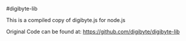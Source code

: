 #digibyte-lib

This is a compiled copy of digibyte.js for node.js

Original Code can be found at: https://github.com/digibyte/digibyte-lib